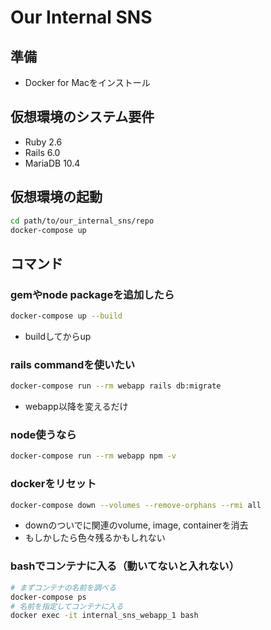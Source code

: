 # Our Internal SNS

## 準備
- Docker for Macをインストール

## 仮想環境のシステム要件
- Ruby    2.6
- Rails   6.0
- MariaDB 10.4

## 仮想環境の起動
```bash
cd path/to/our_internal_sns/repo
docker-compose up
```

## コマンド
### gemやnode packageを追加したら
```bash
docker-compose up --build
```
- buildしてからup

### rails commandを使いたい
```bash
docker-compose run --rm webapp rails db:migrate
```
- webapp以降を変えるだけ

### node使うなら
```bash
docker-compose run --rm webapp npm -v
```

### dockerをリセット
```bash
docker-compose down --volumes --remove-orphans --rmi all
```
- downのついでに関連のvolume, image, containerを消去
- もしかしたら色々残るかもしれない

### bashでコンテナに入る（動いてないと入れない）
```bash
# まずコンテナの名前を調べる
docker-compose ps
# 名前を指定してコンテナに入る
docker exec -it internal_sns_webapp_1 bash
```
